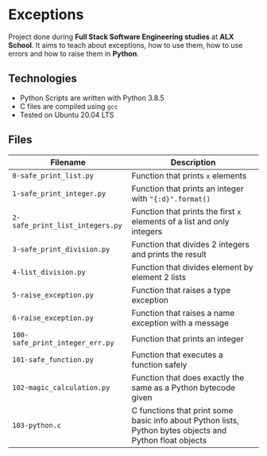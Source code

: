 # Exceptions

Project done during **Full Stack Software Engineering studies** at **ALX School**. It aims to teach about exceptions, how to use them, how to use errors and how to raise them in **Python**.

## Technologies
* Python Scripts are written with Python 3.8.5
* C files are compiled using `gcc`
* Tested on Ubuntu 20.04 LTS

## Files
 Filename | Description
--- | ---
 `0-safe_print_list.py` | Function that prints `x` elements
 `1-safe_print_integer.py` | Function that prints an integer with `"{:d}".format()`
 `2-safe_print_list_integers.py` | Function that prints the first `x` elements of a list and only integers
 `3-safe_print_division.py` | Function that divides 2 integers and prints the result
 `4-list_division.py` | Function that divides element by element 2 lists
 `5-raise_exception.py` | Function that raises a type exception
 `6-raise_exception.py` | Function that raises a name exception with a message
 `100-safe_print_integer_err.py` | Function that prints an integer
 `101-safe_function.py` | Function that executes a function safely 
 `102-magic_calculation.py` | Function that does exactly the same as a Python bytecode given
 `103-python.c` | C functions that print some basic info about Python lists, Python bytes objects and Python float objects
